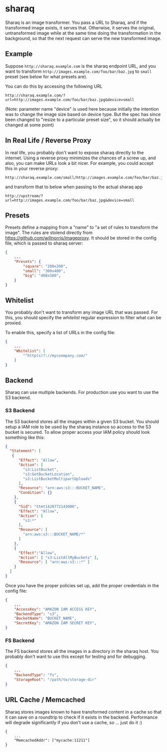 # sharaq

Sharaq is an image transformer. You pass a URL to Sharaq, and if the transformed 
image exists, it serves that. Otherwise, it serves the original, untransformed image
while at the same time doing the transformation in the background, so that the
next request can serve the new transformed image.

## Example

Suppose `http://sharaq.example.com` is the sharaq endpoint URL, and you want to transform
`http://images.example.com/foo/bar/baz.jpg` to `small` preset (see below for what presets
are).

You can do this by accessing the following URL

    http://sharaq.example.com/?url=http://images.example.com/foo/bar/baz.jpg&device=small

(Note: parameter name "device" is used here because initially the intention was to
change the image size based on device type. But the spec has since been changed to 
"resize to a particular preset size", so it should actually be changed at some point)

## In Real Life / Reverse Proxy

In real life, you probably don't want to expose sharaq directly to the internet.
Using a reverse proxy minimizes the chances of a screw up, and also, you can make
URLs look a bit nicer. For example, you could accept this in your reverse proxy:

    http://sharaq.example.com/small/http://images.example.com/foo/bar/baz.jpg

and transform that to below when passing to the actual sharaq app

    http://upstream/?url=http://images.example.com/foo/bar/baz.jpg&device=small

## Presets

Presets define a mapping from a "name" to "a set of rules to transform the image".
The rules are stolend directly from https://github.com/willnorris/imageproxy. It should
be stored in the config file, which is passed to sharaq server:

```json
{
    ...
    "Presets": {
        "square": "200x200",
        "small": "300x400",
        "big": "400x500",
    }
}
```

## Whitelist

You probably don't want to transform any image URL that was passed. For this, you should
specify the *whitelist* regular expression to filter what can be proxied.

To enable this, specify a list of URLs in the config file:

```json
{
    ...
    "Whitelist": [
        "^http(s)?://myconmpany.com/"
    ]
}
```

## Backend

Sharaq can use multiple backends. For production use you want to use the S3 backend.

### S3 Backend

The S3 backend stores all the images within a given S3 bucket. You should setup a IAM 
role to be used by the sharaq instance so access to the S3 bucket is secured. To allow 
proper access your IAM policy should look something like this:


```json
{
  "Statement": [
   {
      "Effect": "Allow",
      "Action": [
        "s3:ListBucket",
        "s3:GetBucketLocation",
        "s3:ListBucketMultipartUploads"
      ],
      "Resource": "arn:aws:s3:::BUCKET_NAME",
      "Condition": {}
    },
    {
      "Sid": "Stmt1420772143000",
      "Effect": "Allow",
      "Action": [
        "s3:*"
      ],
      "Resource": [
        "arn:aws:s3:::BUCKET_NAME/*"
      ]
    },
    {
      "Effect":"Allow",
      "Action": [ "s3:ListAllMyBuckets" ],
      "Resource": [ "arn:aws:s3:::*" ]
    }
  ]
}
```

Once you have the proper policies set up, add the proper credentials in the config file:

```json
{
    ...
    "AccessKey": "AMAZON IAM ACCESS KEY",
    "BackendType": "s3",
    "BucketName": "BUCKET_NAME",
    "SecretKey": "AMAZON IAM SECRET KEY",
}
```

### FS Backend

The FS backend stores all the images in a directory in the sharaq host. You probably
don't want to use this except for testing and for debugging.

```json
{
    ...
    "BackendType": "fs",
    "StorageRoot": "/path/to/storage-dir"
}
```

## URL Cache / Memcached

Sharaq stores images known to have transformed content in a cache so that it can
save on a roundtrip to check if it exists in the backend. Performance will degrade
significantly if you don't use a cache, so ... just do it :)

```
{
    ...
    "MemcachedAddr": ["mycache:11211"]
}
```
